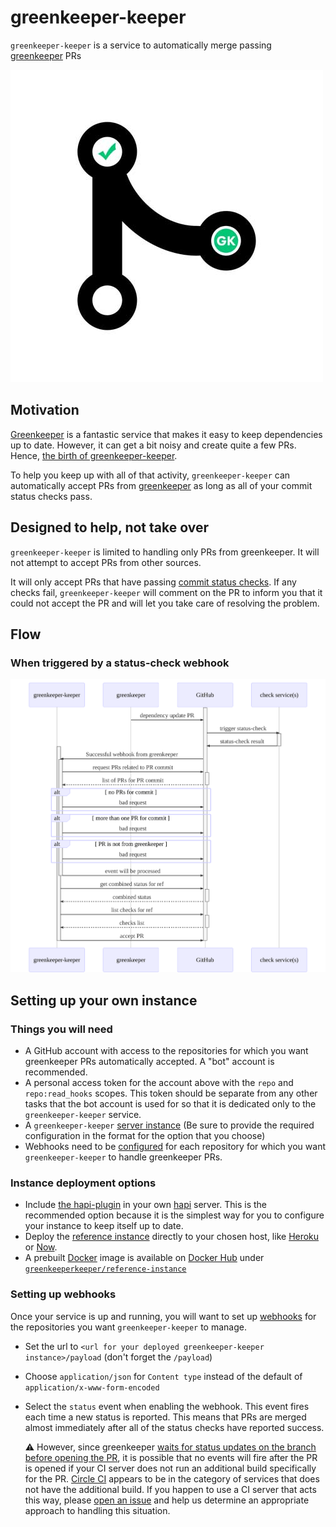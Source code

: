 # greenkeeper-keeper

`greenkeeper-keeper` is a service to automatically merge passing [greenkeeper](https://greenkeeper.io) PRs

![greenkeeper-keeper](./greenkeeper-keeper.jpg)

## Motivation

[Greenkeeper](https://greenkeeper.io) is a fantastic service that makes it easy to keep dependencies up to date. However, it can get a bit noisy and create quite a few PRs. Hence, [the birth of greenkeeper-keeper](https://medium.com/@kurtiskemple/keeping-up-with-greenkeeper-io-a8d6c1703e4a).

To help you keep up with all of that activity, `greenkeeper-keeper` can automatically accept PRs from [greenkeeper](https://github.com/integration/greenkeeper) as long as all of your commit status checks pass.

## Designed to help, not take over

`greenkeeper-keeper` is limited to handling only PRs from greenkeeper. It will not attempt to accept PRs from other sources.

It will only accept PRs that have passing [commit status checks](https://help.github.com/articles/about-required-status-checks/). If any checks fail, `greenkeeper-keeper` will comment on the PR to inform you that it could not accept the PR and will let you take care of resolving the problem.

## Flow

### When triggered by a status-check webhook

![status-flow](./status.svg)

## Setting up your own instance

### Things you will need

* A GitHub account with access to the repositories for which you want greenkeeper PRs automatically accepted. A "bot" account is recommended.
* A personal access token for the account above with the `repo` and `repo:read_hooks` scopes. This token should be separate from any other tasks that the bot account is used for so that it is dedicated only to the `greenkeeper-keeper` service.
* A `greenkeeper-keeper` [server instance](#instance-deployment-options) (Be sure to provide the required configuration in the format for the option that you choose)
* Webhooks need to be [configured](#setting-up-webhooks) for each repository for which you want `greenkeeper-keeper` to handle greenkeeper PRs.

### Instance deployment options

* Include [the hapi-plugin](https://github.com/greenkeeper-keeper/hapi-greenkeeper-keeper) in your own [hapi](https://hapijs.com) server. This is the recommended option because it is the simplest way for you to configure your instance to keep itself up to date.
* Deploy the [reference instance](https://github.com/greenkeeper-keeper/reference-instance) directly to your chosen host, like [Heroku](https://github.com/greenkeeper-keeper/reference-instance#heroku) or [Now](https://github.com/greenkeeper-keeper/reference-instance#zeit-now).
* A prebuilt [Docker](https://www.docker.com/) image is available on [Docker Hub](https://hub.docker.com/) under [`greenkeeperkeeper/reference-instance`](https://hub.docker.com/r/greenkeeperkeeper/reference-instance/)

### Setting up webhooks

Once your service is up and running, you will want to set up [webhooks](https://developer.github.com/webhooks) for the repositories you want `greenkeeper-keeper` to manage.

* Set the url to `<url for your deployed greenkeeper-keeper instance>/payload` (don't forget the `/payload`)
* Choose `application/json` for `Content type` instead of the default of `application/x-www-form-encoded`
* Select the `status` event when enabling the webhook. This event fires each time a new status is reported. This means that PRs are merged almost immediately after all of the status checks have reported success. 

  :warning: However, since greenkeeper [waits for status updates on the branch before opening the PR](https://greenkeeper.io/docs.html#greenkeeper-step-by-step), it is possible that no events will fire after the PR is opened if your CI server does not run an additional build specifically for the PR. [Circle CI](https://circleci.com/) appears to be in the category of services that does not have the additional build. If you happen to use a CI server that acts this way, please [open an issue](https://github.com/greenkeeper-keeper/meta/issues/new) and help us determine an appropriate approach to handling this situation.

